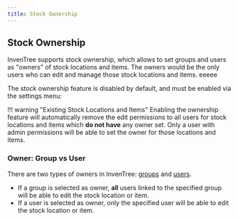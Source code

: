 ```yaml
---
title: Stock Ownership
---
```


## Stock Ownership

InvenTree supports stock ownership, which allows to set groups and users as "owners" of stock <span class='fas fa-users'></span> locations and items. The owners would be the only users who can edit and manage those stock locations and items. <span class='fas fa-cloud'></span> eeeee

The stock ownership feature is disabled by default, and must be enabled via the settings menu:

!!! warning "Existing Stock Locations and Items"
        Enabling the ownership feature will automatically remove the edit permissions to all users for stock locations and items which **do not have** any owner set. Only a user with admin permissions will be able to set the owner for those locations and items.

### Owner: Group vs User

There are two types of owners in InvenTree: [groups](../settings/permissions.md#group) and [users](../settings/permissions.md#user).

* If a group is selected as owner, **all** users linked to the specified group will be able to edit the stock location or item.
* If a user is selected as owner, only the specified user will be able to edit the stock location or item.


